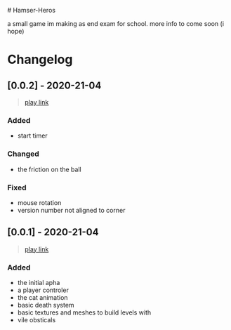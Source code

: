 #   H a m s e r - H e r o s  

a small game im making as end exam for school.
more info to come soon (i hope)

# Changelog

## [0.0.2] - 2020-21-04
> [play link](https://triktron.com/Hamser-Heros)
### Added
- start timer
### Changed
- the friction on the ball
### Fixed
- mouse rotation
- version number not aligned to corner
## [0.0.1] - 2020-21-04

> [play link](https://triktron.com/Hamser-Heros/0.0.1)

### Added

 - the initial apha
 - a player controler
 - the cat animation
 - basic death system
 - basic textures and meshes to build levels with
 - vile obsticals

